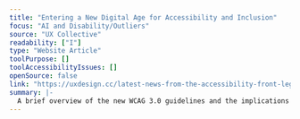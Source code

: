 ```yaml
---
title: "Entering a New Digital Age for Accessibility and Inclusion"
focus: "AI and Disability/Outliers"
source: "UX Collective"
readability: ["I"]
type: "Website Article"
toolPurpose: []
toolAccessibilityIssues: []
openSource: false
link: "https://uxdesign.cc/latest-news-from-the-accessibility-front-legal-and-standards-landscape-5cc0938b3b28"
summary: |-
  A brief overview of the new WCAG 3.0 guidelines and the implications for Ontarians and Ontario businesses. 
---
```


